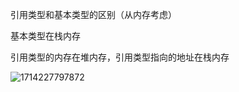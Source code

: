 引用类型和基本类型的区别（从内存考虑）

基本类型在栈内存

引用类型的内存在堆内存，引用类型指向的地址在栈内存

![1714227797872](image/引用类型和基本类型的区别（从内存考虑）/1714227797872.png)
